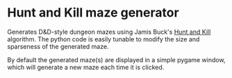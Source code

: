 # Hunt and Kill maze generator

Generates D&D-style dungeon mazes using Jamis Buck's [Hunt and Kill](http://weblog.jamisbuck.org/2011/1/24/maze-generation-hunt-and-kill-algorithm)
algorithm. The python code is easily tunable to modify the size and sparseness of the generated maze.

By default the generated maze(s) are displayed in a simple pygame window, which will generate a new
maze each time it is clicked.

